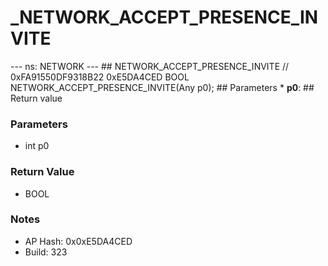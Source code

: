 # _NETWORK_ACCEPT_PRESENCE_INVITE

--- ns: NETWORK --- ## NETWORK_ACCEPT_PRESENCE_INVITE  // 0xFA91550DF9318B22 0xE5DA4CED BOOL NETWORK_ACCEPT_PRESENCE_INVITE(Any p0);   ## Parameters * **p0**:  ## Return value

### Parameters
* int p0

### Return Value
* BOOL

### Notes
* AP Hash: 0x0xE5DA4CED
* Build: 323

